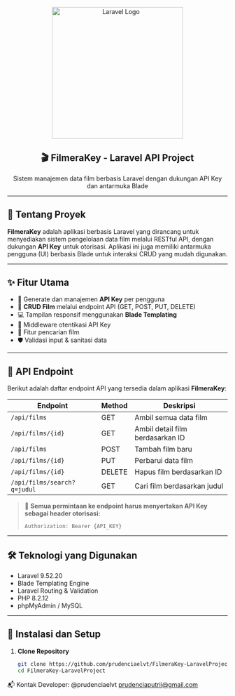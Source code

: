 <p align="center">
  <a href="https://laravel.com" target="_blank">
    <img src="https://raw.githubusercontent.com/laravel/art/master/logo-lockup/5%20SVG/2%20CMYK/1%20Full%20Color/laravel-logolockup-cmyk-red.svg" width="300" alt="Laravel Logo">
  </a>
</p>

<h2 align="center">🎬 FilmeraKey - Laravel API Project</h2>
<p align="center">Sistem manajemen data film berbasis Laravel dengan dukungan API Key dan antarmuka Blade</p>

---

## 📌 Tentang Proyek

**FilmeraKey** adalah aplikasi berbasis Laravel yang dirancang untuk menyediakan sistem pengelolaan data film melalui RESTful API, dengan dukungan **API Key** untuk otorisasi. Aplikasi ini juga memiliki antarmuka pengguna (UI) berbasis Blade untuk interaksi CRUD yang mudah digunakan.

---

## ✨ Fitur Utama

- 🔑 Generate dan manajemen **API Key** per pengguna
- 📡 **CRUD Film** melalui endpoint API (GET, POST, PUT, DELETE)
- 💻 Tampilan responsif menggunakan **Blade Templating**
- 🔐 Middleware otentikasi API Key
- 🔎 Fitur pencarian film
- 🛡️ Validasi input & sanitasi data

---

## 🔌 API Endpoint

Berikut adalah daftar endpoint API yang tersedia dalam aplikasi **FilmeraKey**:

| Endpoint                      | Method | Deskripsi                           |
|------------------------------|--------|-------------------------------------|
| `/api/films`                 | GET    | Ambil semua data film               |
| `/api/films/{id}`            | GET    | Ambil detail film berdasarkan ID    |
| `/api/films`                 | POST   | Tambah film baru                    |
| `/api/films/{id}`            | PUT    | Perbarui data film                  |
| `/api/films/{id}`            | DELETE | Hapus film berdasarkan ID           |
| `/api/films/search?q=judul` | GET    | Cari film berdasarkan judul         |

> 📌 **Semua permintaan ke endpoint harus menyertakan API Key sebagai header otorisasi:**
>
> ```http
> Authorization: Bearer {API_KEY}
> ```

---

## 🛠️ Teknologi yang Digunakan

- Laravel 9.52.20
- Blade Templating Engine
- Laravel Routing & Validation
- PHP 8.2.12
- phpMyAdmin / MySQL

---

## 🚀 Instalasi dan Setup

1. **Clone Repository**
   ```bash
   git clone https://github.com/prudenciaelvt/FilmeraKey-LaravelProject.git
   cd FilmeraKey-LaravelProject

📬 Kontak
Developer: @prudenciaelvt prudenciaputrii@gmail.com


